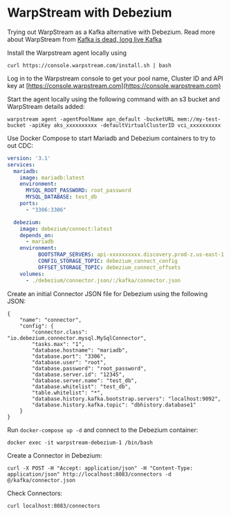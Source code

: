 # WarpStream with Debezium
Trying out WarpStream as a Kafka alternative with Debezium. Read more about WarpStream from [Kafka is dead, long live Kafka](https://www.warpstream.com/blog/kafka-is-dead-long-live-kafka)

Install the Warpstream agent locally using

```
curl https://console.warpstream.com/install.sh | bash
```

Log in to the Warpstream console to get your pool name, Cluster ID and API key at [https://console.warpstream.com](https://console.warpstream.com)

Start the agent locally using the following command with an s3 bucket and WarpStream details added:

```
warpstream agent -agentPoolName apn_default -bucketURL mem://my-test-bucket -apiKey aks_xxxxxxxxxx -defaultVirtualClusterID vci_xxxxxxxxxx
```

Use Docker Compose to start Mariadb and Debezium containers to try to out CDC:

```docker-compose.yml
version: '3.1'
services:
  mariadb:
    image: mariadb:latest
    environment:
      MYSQL_ROOT_PASSWORD: root_password
      MYSQL_DATABASE: test_db
    ports:
      - "3306:3306"

  debezium:
    image: debezium/connect:latest
    depends_on:
      - mariadb
    environment:
          BOOTSTRAP_SERVERS: api-xxxxxxxxxx.discovery.prod-z.us-east-1.warpstream.com:9092
          CONFIG_STORAGE_TOPIC: debezium_connect_config
          OFFSET_STORAGE_TOPIC: debezium_connect_offsets
    volumes:
      - ./debezium/connector.json/:/kafka/connector.json
```

Create an initial Connector JSON file for Debezium using the following JSON:

```
{
    "name": "connector",
    "config": {
        "connector.class": "io.debezium.connector.mysql.MySqlConnector",
        "tasks.max": "1",
        "database.hostname": "mariadb",
        "database.port": "3306",
        "database.user": "root",
        "database.password": "root_password",
        "database.server.id": "12345",
        "database.server.name": "test_db",
        "database.whitelist": "test_db",
        "table.whitelist": "*",
        "database.history.kafka.bootstrap.servers": "localhost:9092",
        "database.history.kafka.topic": "dbhistory.database1"
    }
}
```

Run `docker-compose up -d` and connect to the Debezium container:

```
docker exec -it warpstream-debezium-1 /bin/bash
```

Create a Connector in Debezium:

```
curl -X POST -H "Accept: application/json" -H "Content-Type: application/json" http://localhost:8083/connectors -d @/kafka/connector.json
```

Check Connectors:

```
curl localhost:8083/connectors
```
